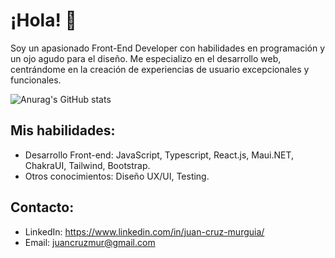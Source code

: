 # ¡Hola! 👋
Soy un apasionado Front-End Developer con habilidades en programación y un ojo agudo para el diseño. Me especializo en el desarrollo web, centrándome en la creación de experiencias de usuario excepcionales y funcionales.

![Anurag's GitHub stats](https://github-readme-stats.vercel.app/api?username=juanMurguia&show_icons=true&theme=radical)

## Mis habilidades:

- Desarrollo Front-end: JavaScript, Typescript, React.js, Maui.NET, ChakraUI, Tailwind, Bootstrap. 
- Otros conocimientos: Diseño UX/UI, Testing.
  
## Contacto:
- LinkedIn: https://www.linkedin.com/in/juan-cruz-murguia/
- Email: juancruzmur@gmail.com
